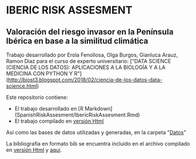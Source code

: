 # IBERIC RISK ASSESMENT
## Valoración del riesgo invasor en la Península Ibérica en base a la similitud climática

Trabajo desarrollado por Erola Fenollosa, Olga Burgos, Gianluca Arauz, Ramon Diaz para el curso de experto universitario: ["DATA SCIENCE (CIENCIA DE LOS DATOS): APLICACIONES A LA BIOLOGÍA Y A LA MEDICINA CON PYTHON Y R"] (http://biost3.blogspot.com/2018/02/ciencia-de-los-datos-data-science.html)

Este repositorio contiene:
- El trabajo desarrollado en [R Markdown] (SpanishRiskAssesment/IbericRiskAssesment.Rmd)
- El trabajo compilado en [versión Html](SpanishRiskAssesment/IbericRiskAssesment.html)

Así como las bases de datos utilizadas y generadas, en la carpeta "[Datos](SpanishRiskAssesment/Datos)"

La bibliografia en formato bib se encuentra incluido en el archivo compilado en [versión Html](SpanishRiskAssesment/IbericRiskAssesment.html) y [aquí](SpanishRiskAssesment/bibliography.bib).
 



